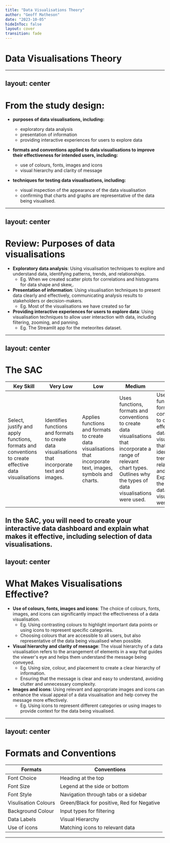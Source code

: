 ```yaml
---
title: "Data Visualisations Theory"
author: "Geoff Matheson"
date: "2023-10-05"
hideInToc: false
layout: cover
transition: fade
---
```


# Data Visualisations Theory


---
layout: center
---

# From the study design: 

- **purposes of data visualisations, including:**
    - exploratory data analysis
    - presentation of information
    - providing interactive experiences for users to explore data

- **formats and conventions applied to data visualisations to improve their effectiveness for intended users, including:**
    - use of colours, fonts, images and icons
    - visual hierarchy and clarity of message

- **techniques for testing data visualisations, including:**
    - visual inspection of the appearance of the data visualisation
    - confirming that charts and graphs are representative of the data being visualised.

---
layout: center
---

# Review: Purposes of data visualisations

- **Exploratory data analysis**: Using visualisation techniques to explore and understand data, identifying patterns, trends, and relationships. 
    - Eg. When we created scatter plots for correlations and histograms for data shape and skew,.
- **Presentation of information**: Using visualisation techniques to present data clearly and effectively, communicating analysis results to stakeholders or decision-makers. 
    - Eg. Most of the visualisations we have created so far
- **Providing interactive experiences for users to explore data**: Using visualisation techniques to allow user interaction with data, including filtering, zooming, and panning. 
    - Eg. The Streamlit app for the meteorites dataset.

---
layout: center
---

# The SAC

| Key Skill | Very Low | Low | Medium | High | Very High |
|-----------|----------|-----|-------|-------|-----------|
| Select, justify and apply functions, formats and conventions to create effective data visualisations | Identifies functions and formats to create data visualisations that incorporate text and images. | Applies functions and formats to create data visualisations that incorporate text, images, symbols and charts. | Uses functions, formats and conventions to create data visualisations that incorporate a range of relevant chart types. Outlines why the types of data visualisations were used. | Uses functions, formats and conventions to create effective data visualisations that explain identified trends, relationships and patterns.  Explains why the types of data visualisations were used. |  <span v-mark.highlight.green> Uses and justifies functions, formats and conventions to create effective data visualisations that clearly communicates and displays all findings. <br /> Justifies the use of the types of data visualisations selected. </span> | 

In the SAC, you will need to create your interactive data dashboard and explain what makes it effective, including selection of data visualisations.
---
layout: center
---

# What Makes Visualisations Effective?

- **Use of colours, fonts, images and icons**: The choice of colours, fonts, images, and icons can significantly impact the effectiveness of a data visualisation. 
    - Eg. Using contrasting colours to highlight important data points or using icons to represent specific categories.
    - Choosing colours that are accessible to all users, but also representative of the data being visualised when possible.
- **Visual hierarchy and clarity of message**: The visual hierarchy of a data visualisation refers to the arrangement of elements in a way that guides the viewer's eye and helps them understand the message being conveyed.
    - Eg. Using size, colour, and placement to create a clear hierarchy of information.
    - Ensuring that the message is clear and easy to understand, avoiding clutter and unnecessary complexity.
- **Images and icons**: Using relevant and appropriate images and icons can enhance the visual appeal of a data visualisation and help convey the message more effectively.
    - Eg. Using icons to represent different categories or using images to provide context for the data being visualised.

---
layout: center
---

# Formats and Conventions

| Formats | Conventions |
|----------|-------------|
| Font Choice | Heading at the top |
| Font Size | Legend at the side or bottom |
| Font Style | Navigation through tabs or a sidebar |
| Visulisation Colours | Green/Black for positive, Red for Negative |
| Background Colour | Input types for filtering |
| Data Labels | Visual Hierarchy |
| Use of icons | Matching icons to relevant data |

---

